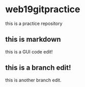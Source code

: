 # web19gitpractice
this is a practice repository 
## this is markdown
this is a GUI code edit!
## this is a branch edit!
this is another branch edit.
